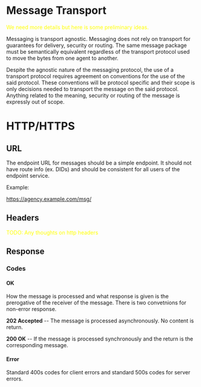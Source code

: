 # Message Transport
<span style="color:yellow">We need more details but here is some preliminary ideas.</span>

Messaging is transport agnostic. Messaging does not rely on transport for guarantees for delivery, security or routing. The same message package must be semantically equivalent regardless of the transport protocol used to move the bytes from one agent to another.

Despite the agnostic nature of the messaging protocol, the use of a transport protocol requires agreement on conventions for the use of the said protocol. These conventions will be protocol specific and their scope is only decisions needed to transport the message on the said protocol. Anything related to the meaning, security or routing of the message is expressly out of scope.

# HTTP/HTTPS
## URL
The endpoint URL for messages should be a simple endpoint. It should not have route info (ex. DIDs) and should be consistent for all users of the endpoint service.

Example:

https://agency.example.com/msg/
## Headers
<span style="color:yellow">TODO: Any thoughts on http headers</span>
## Response
### Codes
#### OK
How the message is processed and what response is given is the prerogative of the receiver of the message. There is two convetnions for non-error response.

**202 Accepted** -- The message is processed asynchronously. No content is return.

**200 OK** -- If the message is processed synchronously and the return is the corresponding message.

#### Error
Standard 400s codes for client errors and standard 500s codes for server errors.